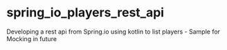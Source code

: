# spring_io_players_rest_api
Developing a rest api from Spring.io using kotlin to list players - Sample for Mocking in future
